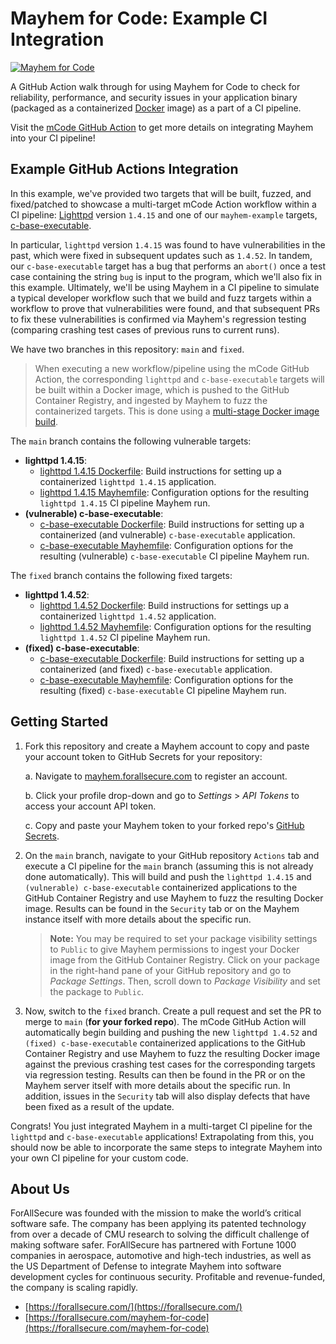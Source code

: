# Mayhem for Code: Example CI Integration

[![Mayhem for Code](https://drive.google.com/uc?export=view&id=1JXEbfCDMMwwnDaOgs5-XlPWQwZR93fv4)](http://mayhem.forallsecure.com/)

A GitHub Action walk through for using Mayhem for Code to check for reliability, performance, and security issues in your application binary (packaged as a containerized [Docker](https://docs.docker.com/get-started/overview/) image) as a part of a CI pipeline.

Visit the [mCode GitHub Action](https://github.com/ForAllSecure/mcode-action/) to get more details on integrating Mayhem into your CI pipeline!

## Example GitHub Actions Integration

In this example, we've provided two targets that will be built, fuzzed, and fixed/patched to showcase a multi-target mCode Action workflow within a CI pipeline: [Lighttpd](https://www.lighttpd.net/) version `1.4.15` and one of our `mayhem-example` targets, [c-base-executable](https://github.com/ForAllSecure/mayhem-examples/tree/main/c/base-executable/c-base-executable).

In particular, `lighttpd` version `1.4.15` was found to have vulnerabilities in the past, which were fixed in subsequent updates such as `1.4.52`. In tandem, our `c-base-executable` target has a bug that performs an `abort()` once a test case containing the string `bug` is input to the program, which we'll also fix in this example. Ultimately, we'll be using Mayhem in a CI pipeline to simulate a typical developer workflow such that we build and fuzz targets within a workflow to prove that vulnerabilities were found, and that subsequent PRs to fix these vulnerabilities is confirmed via Mayhem's regression testing (comparing crashing test cases of previous runs to current runs).

We have two branches in this repository: `main` and `fixed`.

> When executing a new workflow/pipeline using the mCode GitHub Action, the corresponding `lighttpd` and `c-base-executable` targets will be built within a Docker image, which is pushed to the GitHub Container Registry, and ingested by Mayhem to fuzz the containerized targets. This is done using a [multi-stage Docker image build](https://docs.docker.com/build/building/multi-stage/).

The `main` branch contains the following vulnerable targets:

* **lighttpd 1.4.15**:
    * [lighttpd 1.4.15 Dockerfile](https://github.com/ForAllSecure/mcode-action-examples/blob/main/mayhem/Dockerfile): Build instructions for setting up a containerized `lighttpd 1.4.15` application.
    * [lighttpd 1.4.15 Mayhemfile](https://github.com/ForAllSecure/mcode-action-examples/blob/main/mayhem/Mayhemfile.lighttpd): Configuration options for the resulting `lighttpd 1.4.15` CI pipeline Mayhem run.
* **(vulnerable) c-base-executable**:
    * [c-base-executable Dockerfile](https://github.com/ForAllSecure/mcode-action-examples/blob/main/mayhem/Dockerfile): Build instructions for setting up a containerized (and vulnerable) `c-base-executable` application.
    * [c-base-executable Mayhemfile](https://github.com/ForAllSecure/mcode-action-examples/blob/main/mayhem/Mayhemfile.mayhemit): Configuration options for the resulting (vulnerable) `c-base-executable` CI pipeline Mayhem run.

The `fixed` branch contains the following fixed targets:

* **lighttpd 1.4.52**:
    * [lighttpd 1.4.52 Dockerfile](https://github.com/ForAllSecure/mcode-action-examples/blob/fixed/mayhem/Dockerfile): Build instructions for settings up a containerized `lighttpd 1.4.52` application.
    * [lighttpd 1.4.52 Mayhemfile](https://github.com/ForAllSecure/mcode-action-examples/blob/fixed/mayhem/Mayhemfile.lighttpd): Configuration options for the resulting `lighttpd 1.4.52` CI pipeline Mayhem run.
* **(fixed) c-base-executable**:
    * [c-base-executable Dockerfile](https://github.com/ForAllSecure/mcode-action-examples/blob/fixed/mayhem/Dockerfile): Build instructions for setting up a containerized (and fixed) `c-base-executable` application.
    * [c-base-executable Mayhemfile](https://github.com/ForAllSecure/mcode-action-examples/blob/fixed/mayhem/Mayhemfile.mayhemit): Configuration options for the resulting (fixed) `c-base-executable` CI pipeline Mayhem run.

## Getting Started

1. Fork this repository and create a Mayhem account to copy and paste your account token to GitHub Secrets for your repository:

    a. Navigate to [mayhem.forallsecure.com](https://mayhem.forallsecure.com/) to register an account.

    b. Click your profile drop-down and go to *Settings* > *API Tokens* to access your account API token.

    c. Copy and paste your Mayhem token to your forked repo's [GitHub Secrets](https://docs.github.com/en/actions/security-guides/encrypted-secrets#creating-encrypted-secrets-for-an-organization).

2. On the `main` branch, navigate to your GitHub repository `Actions` tab and execute a CI pipeline for the `main` branch (assuming this is not already done automatically). This will build and push the `lighttpd 1.4.15` and `(vulnerable) c-base-executable` containerized applications to the GitHub Container Registry and use Mayhem to fuzz the resulting Docker image. Results can be found in the `Security` tab or on the Mayhem instance itself with more details about the specific run.

    > **Note:** You may be required to set your package visibility settings to `Public` to give Mayhem permissions to ingest your Docker image from the GitHub Container Registry. Click on your package in the right-hand pane of your GitHub repository and go to *Package Settings*. Then, scroll down to *Package Visibility* and set the package to `Public`.

3. Now, switch to the `fixed` branch. Create a pull request and set the PR to merge to `main` (**for your forked repo**). The mCode GitHub Action will automatically begin building and pushing the new `lighttpd 1.4.52` and `(fixed) c-base-executable` containerized applications to the GitHub Container Registry and use Mayhem to fuzz the resulting Docker image against the previous crashing test cases for the corresponding targets via regression testing. Results can then be found in the PR or on the Mayhem server itself with more details about the specific run. In addition, issues in the `Security` tab will also display defects that have been fixed as a result of the update.

Congrats! You just integrated Mayhem in a multi-target CI pipeline for the `lighttpd` and `c-base-executable` applications! Extrapolating from this, you should now be able to incorporate the same steps to integrate Mayhem into your own CI pipeline for your custom code.

## About Us

ForAllSecure was founded with the mission to make the world’s critical software safe. The company has been applying its patented technology from over a decade of CMU research to solving the difficult challenge of making software safer. ForAllSecure has partnered with Fortune 1000 companies in aerospace, automotive and high-tech industries, as well as the US Department of Defense to integrate Mayhem into software development cycles for continuous security. Profitable and revenue-funded, the company is scaling rapidly.

* [https://forallsecure.com/](https://forallsecure.com/)
* [https://forallsecure.com/mayhem-for-code](https://forallsecure.com/mayhem-for-code)